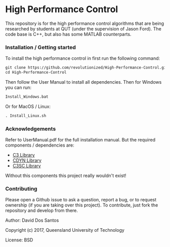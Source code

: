 # High Performance Control

This repository is for the high performance control algorithms that are being researched by students at QUT (under the supervision of Jason Ford). The code base is C++, but also has some MATLAB counterparts.

### Installation / Getting started

To install the high performance control in first run the following command:
```markdown
git clone https://github.com/revolutionized/High-Performance-Control.git High-Performance-Control
cd High-Performance-Control
```
Then follow the User Manual to install all dependencies. Then for Windows you can run:
```markdown 
Install_Windows.bat
```
Or for MacOS / Linux:
```markdown
. Install_Linux.sh
```

### Acknowledgements

Refer to UserManual.pdf for the full installation manual. But the required components / dependencies are:
- [C3 Library](https://github.com/goroda/Compressed-Continuous-Computation)
- [CDYN Library](https://github.com/goroda/cdyn)
- [C3SC Library](https://github.com/goroda/c3sc)

Without this components this project really wouldn't exist!

### Contributing

Please open a Github issue to ask a question, report a bug, or to request ownership (if you are taking over this project). To contribute, just fork the repository and develop from there.

Author: David Dos Santos

Copyright (c) 2017, Queensland University of Technology

License: BSD

